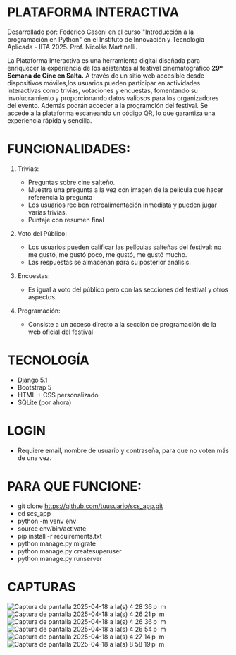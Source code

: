 # PLATAFORMA INTERACTIVA 
Desarrollado por: Federico Casoni en el curso "Introducción a la programación en Python" en el Instituto de Innovación y Tecnología Aplicada - IITA 2025. Prof. Nicolás Martinelli.


La Plataforma Interactiva es una herramienta digital diseñada para enriquecer la experiencia de los asistentes al festival cinematográfico **29º Semana de Cine en Salta.**
A través de un sitio web accesible desde dispositivos móviles,los usuarios pueden participar en actividades interactivas como trivias, votaciones y encuestas, fomentando su involucramiento y proporcionando datos valiosos 
para los organizadores del evento. Además podrán acceder a la programción del festival.
Se accede a la plataforma escaneando un código QR, lo que garantiza una experiencia rápida y sencilla.


# FUNCIONALIDADES:

1. Trivias:
   - Preguntas sobre cine salteño.
   - Muestra una pregunta a la vez con imagen de la película que hacer referencia la pregunta
   - Los usuarios reciben retroalimentación inmediata y pueden jugar varias trivias.
   - Puntaje con resumen final

2. Voto del Público:
   - Los usuarios pueden calificar las películas salteñas del festival: no me gustó, me gustó poco, me gustó, me gustó mucho.
   - Las respuestas se almacenan para su posterior análisis.

3. Encuestas:
   - Es igual a voto del público pero con las secciones del festival y otros aspectos.

4. Programación:
   - Consiste a un acceso directo a la sección de programación de la web oficial del festival
   

# TECNOLOGÍA
  - Django 5.1
  - Bootstrap 5
  - HTML + CSS personalizado
  - SQLite (por ahora)


# LOGIN
  - Requiere email, nombre de usuario y contraseña, para que no voten más de una vez.


# PARA QUE FUNCIONE:
  - git clone https://github.com/tuusuario/scs_app.git
  - cd scs_app
  - python -m venv env
  - source env/bin/activate 
  - pip install -r requirements.txt 
  - python manage.py migrate
  - python manage.py createsuperuser
  - python manage.py runserver

# CAPTURAS

![Captura de pantalla 2025-04-18 a la(s) 4 28 36 p  m](https://github.com/user-attachments/assets/94072342-d03d-4362-ace8-7b6907d540f8)
![Captura de pantalla 2025-04-18 a la(s) 4 26 21 p  m](https://github.com/user-attachments/assets/7bea196a-8ea9-4000-bc22-4a7f49ca998c)
![Captura de pantalla 2025-04-18 a la(s) 4 26 36 p  m](https://github.com/user-attachments/assets/28512f9b-dbcf-4933-82a6-288f2f929dc0)
![Captura de pantalla 2025-04-18 a la(s) 4 26 54 p  m](https://github.com/user-attachments/assets/d394798e-04f3-4797-ab05-88c6082cd172)
![Captura de pantalla 2025-04-18 a la(s) 4 27 14 p  m](https://github.com/user-attachments/assets/b0a5eccf-6e37-46e7-8fea-a5a6cffd904c)
![Captura de pantalla 2025-04-18 a la(s) 8 58 19 p  m](https://github.com/user-attachments/assets/ee0bd93c-8608-4888-a0d6-a7ff9d5b0e9f)

